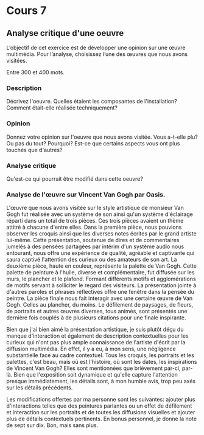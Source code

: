 # Cours 7
## Analyse critique d'une oeuvre

L’objectif de cet exercice est de développer une opinion sur une œuvre multimédia. Pour l’analyse, choisissez l’une des œuvres que nous avons visitées. 

Entre 300 et 400 mots. 

### Description
Décrivez l'oeuvre. Quelles étaient les composantes de l'installation? Comment était-elle réalisée techniquement? 

### Opinion
Donnez votre opinion sur l'oeuvre que nous avons visitée. Vous a-t-elle plu? Ou pas du tout? Pourquoi? Est-ce que certains aspects vous ont plus touchés que d'autres? 

### Analyse critique
Qu'est-ce qui pourrait être modifié dans cette oeuvre? 


### Analyse de l'œuvre sur Vincent Van Gogh par Oasis.

L'œuvre que nous avons visitée sur le style artistique de monsieur Van Gogh fut réalisée avec un système de son ainsi qu'un système d'éclairage réparti dans un total de trois pièces. Ces trois pièces avaient un thème attitré à chacune d'entre elles. Dans la première pièce, nous pouvions observer les croquis ainsi que les diverses notes écrites par le grand artiste lui-même. Cette présentation, soutenue de dires et de commentaires jumelés à des pensées partagées par intérim d'un système audio nous entourant, nous offre une expérience de qualité, agréable et captivante qui saura captivé l'attention des curieux ou des amateurs de son art. La deuxième pièce, haute en couleur, représente la palette de Van Gogh. Cette palette de peinture à l'huile, diverse et complémentaire, fut diffusée sur les murs, le plancher et le plafond. Formant différents motifs et agglomérations de motifs servant à solliciter le regard des visiteurs. La présentation jointe à d'autres paroles et phrases réflectives offre une fenêtre dans la pensée du peintre. La pièce finale nous fait interagir avec une certaine œuvre de Van Gogh. Celles au plancher, du moins. Le défilement de paysages, de fleurs, de portraits et autres œuvres diverses, tous animés, sont présentés une dernière fois couplés à de plusieurs citations pour une finale inspirante.


Bien que j'ai bien aimé la présentation artistique, je suis plutôt déçu du manque d'interaction et également de description contextuelles pour les curieux qui n'ont pas plus ample connaissance de l'artiste d'écrit par la diffusion multimédia. En effet, il y a eu, à mon sens, une négligence substantielle face au cadre contextuel. Tous les croquis, les portraits et les palettes, c'est beau, mais où est l'histoire, où sont les dates, les inspirations de Vincent Van Gogh? Elles sont mentionnées que brièvement par-ci, par-là. Bien que l'exposition soit dynamique et qu'elle capture l'attention presque immédiatement, les détails sont, à mon humble avis, trop peu axés sur les détails précédents.


Les modifications offertes par ma personne sont les suivantes: ajouter plus d'interactions telles que des peintures parlantes ou un effet de défilement et interaction sur les portraits et de toutes les diffusions visuelles et ajouter plus de détails contextuels pertinents.
En bonus personnel, je donne la note de sept sur dix. Bon, mais sans plus.
